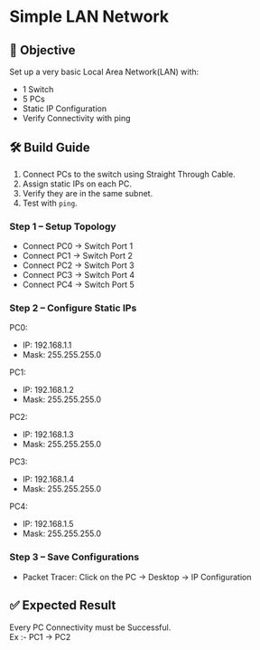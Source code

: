 # Simple LAN Network

## 🎯 Objective
Set up a very basic Local Area Network(LAN) with:
- 1 Switch
- 5 PCs
- Static IP Configuration
- Verify Connectivity with ping

## 🛠️ Build Guide
1. Connect PCs to the switch using Straight Through Cable.
2. Assign static IPs on each PC.
3. Verify they are in the same subnet.
4. Test with `ping`.

### Step 1 – Setup Topology
- Connect PC0 → Switch Port 1
- Connect PC1 → Switch Port 2
- Connect PC2 → Switch Port 3
- Connect PC3 → Switch Port 4
- Connect PC4 → Switch Port 5

### Step 2 – Configure Static IPs
PC0:
- IP: 192.168.1.1
- Mask: 255.255.255.0

PC1:
- IP: 192.168.1.2
- Mask: 255.255.255.0

PC2:
- IP: 192.168.1.3
- Mask: 255.255.255.0

PC3:
- IP: 192.168.1.4
- Mask: 255.255.255.0

PC4:
- IP: 192.168.1.5
- Mask: 255.255.255.0
  
### Step 3 – Save Configurations
- Packet Tracer: Click on the PC → Desktop → IP Configuration

## ✅ Expected Result
  Every PC Connectivity must be Successful.  
    Ex :- PC1 → PC2
